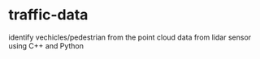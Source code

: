 # traffic-data
identify vechicles/pedestrian from the  point cloud data from lidar sensor using C++ and Python
